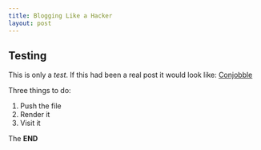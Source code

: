 ```yaml
---
title: Blogging Like a Hacker
layout: post
---
```


Testing
-------

This is only a *test*.  If this had been a real post it would look like:
[Conjobble](http://conjobble.velisco.com)

Three things to do:

1. Push the file
2. Render it
3. Visit it

The **END**
